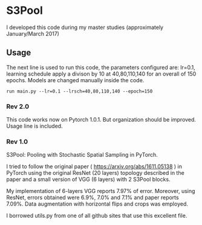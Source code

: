 # S3Pool
I developed this code during my master studies (approximately January/March 2017)

## Usage
 The next line is used to run this code, the parameters configured are: lr=0.1, learning schedule apply a divison by 10 at 40,80,110,140 for an overall of 150 epochs. Models are changed manually inside the code.

 ```run main.py --lr=0.1 --lrsch=40,80,110,140 --epoch=150```




### Rev 2.0

 This code works now on Pytorch 1.0.1. But organization should be improved.
Usage line is included.


### Rev 1.0

 S3Pool: Pooling with Stochastic Spatial Sampling in PyTorch.


 I tried to follow the original paper ( https://arxiv.org/abs/1611.05138 ) in PyTorch using the original ResNet (20 layers) topology described in the paper and a small version of VGG (6 layers) with 2 S3Pool blocks.

 My implementation of 6-layers VGG reports 7.97% of error. Moreover, using ResNet, errors obtained were 6.9%, 7.0% and 7.1% and paper reports 7.09%. Data augmentation with horizontal flips and crops was employed.

 I borrowed utils.py from one of all github sites that use this excellent file.
